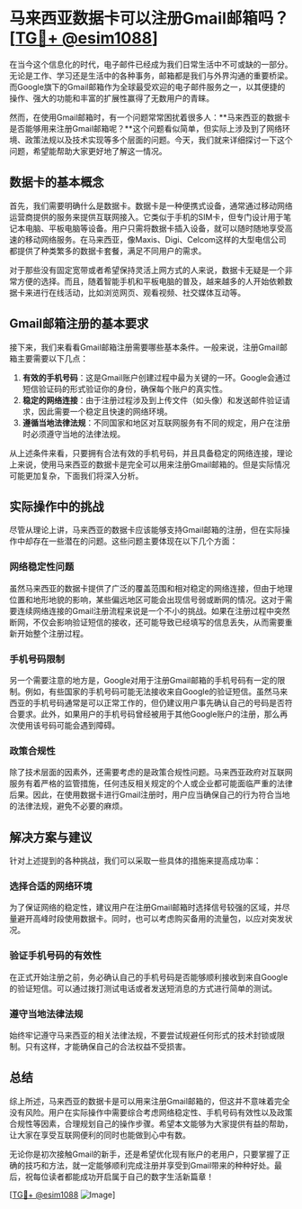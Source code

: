 # 马来西亚数据卡可以注册Gmail邮箱吗？[[TG💪+ @esim1088](https://t.me/s/esim1088)]

在当今这个信息化的时代，电子邮件已经成为我们日常生活中不可或缺的一部分。无论是工作、学习还是生活中的各种事务，邮箱都是我们与外界沟通的重要桥梁。而Google旗下的Gmail邮箱作为全球最受欢迎的电子邮件服务之一，以其便捷的操作、强大的功能和丰富的扩展性赢得了无数用户的青睐。

然而，在使用Gmail邮箱时，有一个问题常常困扰着很多人：**马来西亚的数据卡是否能够用来注册Gmail邮箱呢？**这个问题看似简单，但实际上涉及到了网络环境、政策法规以及技术实现等多个层面的问题。今天，我们就来详细探讨一下这个问题，希望能帮助大家更好地了解这一情况。

## 数据卡的基本概念

首先，我们需要明确什么是数据卡。数据卡是一种便携式设备，通常通过移动网络运营商提供的服务来提供互联网接入。它类似于手机的SIM卡，但专门设计用于笔记本电脑、平板电脑等设备。用户只需将数据卡插入设备，就可以随时随地享受高速的移动网络服务。在马来西亚，像Maxis、Digi、Celcom这样的大型电信公司都提供了种类繁多的数据卡套餐，满足不同用户的需求。

对于那些没有固定宽带或者希望保持灵活上网方式的人来说，数据卡无疑是一个非常方便的选择。而且，随着智能手机和平板电脑的普及，越来越多的人开始依赖数据卡来进行在线活动，比如浏览网页、观看视频、社交媒体互动等。

## Gmail邮箱注册的基本要求

接下来，我们来看看Gmail邮箱注册需要哪些基本条件。一般来说，注册Gmail邮箱主要需要以下几点：

1. **有效的手机号码**：这是Gmail账户创建过程中最为关键的一环。Google会通过短信验证码的形式验证你的身份，确保每个账户的真实性。
2. **稳定的网络连接**：由于注册过程涉及到上传文件（如头像）和发送邮件验证请求，因此需要一个稳定且快速的网络环境。
3. **遵循当地法律法规**：不同国家和地区对互联网服务有不同的规定，用户在注册时必须遵守当地的法律法规。

从上述条件来看，只要拥有合法有效的手机号码，并且具备稳定的网络连接，理论上来说，使用马来西亚的数据卡是完全可以用来注册Gmail邮箱的。但是实际情况可能更加复杂，下面我们将深入分析。

## 实际操作中的挑战

尽管从理论上讲，马来西亚的数据卡应该能够支持Gmail邮箱的注册，但在实际操作中却存在一些潜在的问题。这些问题主要体现在以下几个方面：

### 网络稳定性问题

虽然马来西亚的数据卡提供了广泛的覆盖范围和相对稳定的网络连接，但由于地理位置和地形地貌的影响，某些偏远地区可能会出现信号弱或断网的情况。这对于需要连续网络连接的Gmail注册流程来说是一个不小的挑战。如果在注册过程中突然断网，不仅会影响验证短信的接收，还可能导致已经填写的信息丢失，从而需要重新开始整个注册过程。

### 手机号码限制

另一个需要注意的地方是，Google对用于注册Gmail邮箱的手机号码有一定的限制。例如，有些国家的手机号码可能无法接收来自Google的验证短信。虽然马来西亚的手机号码通常是可以正常工作的，但仍建议用户事先确认自己的号码是否符合要求。此外，如果用户的手机号码曾经被用于其他Google账户的注册，那么再次使用该号码可能会遇到障碍。

### 政策合规性

除了技术层面的因素外，还需要考虑的是政策合规性问题。马来西亚政府对互联网服务有着严格的监管措施，任何违反相关规定的个人或企业都可能面临严重的法律后果。因此，在使用数据卡进行Gmail注册时，用户应当确保自己的行为符合当地的法律法规，避免不必要的麻烦。

## 解决方案与建议

针对上述提到的各种挑战，我们可以采取一些具体的措施来提高成功率：

### 选择合适的网络环境

为了保证网络的稳定性，建议用户在注册Gmail邮箱时选择信号较强的区域，并尽量避开高峰时段使用数据卡。同时，也可以考虑购买备用的流量包，以应对突发状况。

### 验证手机号码的有效性

在正式开始注册之前，务必确认自己的手机号码是否能够顺利接收到来自Google的验证短信。可以通过拨打测试电话或者发送短消息的方式进行简单的测试。

### 遵守当地法律法规

始终牢记遵守马来西亚的相关法律法规，不要尝试规避任何形式的技术封锁或限制。只有这样，才能确保自己的合法权益不受损害。

## 总结

综上所述，马来西亚的数据卡是可以用来注册Gmail邮箱的，但这并不意味着完全没有风险。用户在实际操作中需要综合考虑网络稳定性、手机号码有效性以及政策合规性等因素，合理规划自己的操作步骤。希望本文能够为大家提供有益的帮助，让大家在享受互联网便利的同时也能做到心中有数。

无论你是初次接触Gmail的新手，还是希望优化现有账户的老用户，只要掌握了正确的技巧和方法，就一定能够顺利完成注册并享受到Gmail带来的种种好处。最后，祝每位读者都能成功开启属于自己的数字生活新篇章！

[[TG💪+ @esim1088](https://t.me/s/esim1088) ![Image](https://i.postimg.cc/4NQfJmqS/Snipaste-2025-05-13-00-14-12.png)]